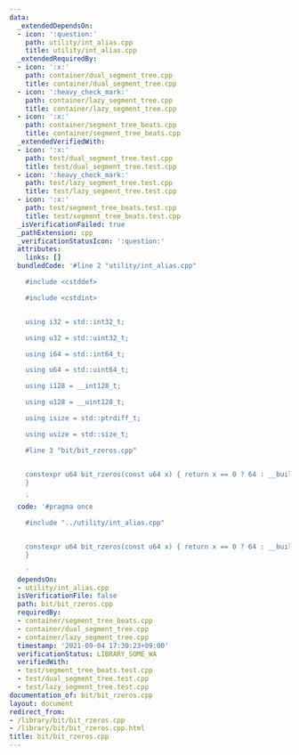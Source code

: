 ```yaml
---
data:
  _extendedDependsOn:
  - icon: ':question:'
    path: utility/int_alias.cpp
    title: utility/int_alias.cpp
  _extendedRequiredBy:
  - icon: ':x:'
    path: container/dual_segment_tree.cpp
    title: container/dual_segment_tree.cpp
  - icon: ':heavy_check_mark:'
    path: container/lazy_segment_tree.cpp
    title: container/lazy_segment_tree.cpp
  - icon: ':x:'
    path: container/segment_tree_beats.cpp
    title: container/segment_tree_beats.cpp
  _extendedVerifiedWith:
  - icon: ':x:'
    path: test/dual_segment_tree.test.cpp
    title: test/dual_segment_tree.test.cpp
  - icon: ':heavy_check_mark:'
    path: test/lazy_segment_tree.test.cpp
    title: test/lazy_segment_tree.test.cpp
  - icon: ':x:'
    path: test/segment_tree_beats.test.cpp
    title: test/segment_tree_beats.test.cpp
  _isVerificationFailed: true
  _pathExtension: cpp
  _verificationStatusIcon: ':question:'
  attributes:
    links: []
  bundledCode: '#line 2 "utility/int_alias.cpp"

    #include <cstddef>

    #include <cstdint>


    using i32 = std::int32_t;

    using u32 = std::uint32_t;

    using i64 = std::int64_t;

    using u64 = std::uint64_t;

    using i128 = __int128_t;

    using u128 = __uint128_t;

    using isize = std::ptrdiff_t;

    using usize = std::size_t;

    #line 3 "bit/bit_rzeros.cpp"


    constexpr u64 bit_rzeros(const u64 x) { return x == 0 ? 64 : __builtin_ctzll(x);
    }

    '
  code: '#pragma once

    #include "../utility/int_alias.cpp"


    constexpr u64 bit_rzeros(const u64 x) { return x == 0 ? 64 : __builtin_ctzll(x);
    }

    '
  dependsOn:
  - utility/int_alias.cpp
  isVerificationFile: false
  path: bit/bit_rzeros.cpp
  requiredBy:
  - container/segment_tree_beats.cpp
  - container/dual_segment_tree.cpp
  - container/lazy_segment_tree.cpp
  timestamp: '2021-09-04 17:30:23+09:00'
  verificationStatus: LIBRARY_SOME_WA
  verifiedWith:
  - test/segment_tree_beats.test.cpp
  - test/dual_segment_tree.test.cpp
  - test/lazy_segment_tree.test.cpp
documentation_of: bit/bit_rzeros.cpp
layout: document
redirect_from:
- /library/bit/bit_rzeros.cpp
- /library/bit/bit_rzeros.cpp.html
title: bit/bit_rzeros.cpp
---
```

